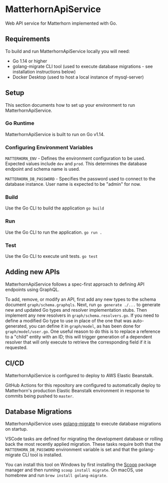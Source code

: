 # MatterhornApiService
Web API service for Matterhorn implemented with Go.

## Requirements
To build and run MatterhornApiService locally you will need:
* Go 1.14 or higher
* golang-migrate CLI tool (used to execute database migrations - see installation instructions below)
* Docker Desktop (used to host a local instance of mysql-server)

## Setup
This section documents how to set up your environment to run MatterhornApiService.

### Go Runtime
MatterhornApiService is built to run on Go v1.14.

### Configuring Environment Variables
`MATTERHORN_ENV` - Defines the environment configuration to be used. Expected values include `dev` and `prod`. This determines the database endpoint and schema name is used.

`MATTERHORN_DB_PASSWORD` - Specifies the password used to connect to the database instance. User name is expected to be "admin" for now.

### Build
Use the Go CLI to build the application
`go build`

### Run
Use the Go CLI to run the application.
`go run .`

### Test
Use the Go CLI to execute unit tests.
`go test`

## Adding new APIs
MatterhornApiService follows a spec-first approach to defining API endpoints using GraphQL. 

To add, remove, or modify an API, first add any new types to the schema document `graph/schema.graphqls`. Next, run `go generate ./...` to generate new and updated Go types and resolver implementation stubs. Then implement any new resolvers in `graph/schema.resolvers.go`. If you need to define a modified Go type to use in place of the one that was auto-generated, you can define it in `graph/model`, as has been done for `graph/model/user.go`. One useful reason to do this is to replace a reference to a "child" entity with an ID; this will trigger generation of a dependent resolver that will only execute to retrieve the corresponding field if it is requested.

## CI/CD
MatterhornApiService is configured to deploy to AWS Elastic Beanstalk.

GitHub Actions for this repository are configured to automatically deploy to Matterhorn's production Elastic Beanstalk environment in response to commits being pushed to `master`.

## Database Migrations
MatterhornApiService uses [golang-migrate](https://github.com/golang-migrate/migrate) to execute database migrations on startup.

VSCode tasks are defined for migrating the development database or rolling back the most recently applied migration. These tasks require both that the `MATTERHORN_DB_PASSWORD` environment variable is set and that the golang-migrate CLI tool is installed. 

You can install this tool on Windows by first installing the [Scoop](https://scoop.sh/) package manager and then running `scoop install migrate`. On macOS, use homebrew and run `brew install golang-migrate`.
